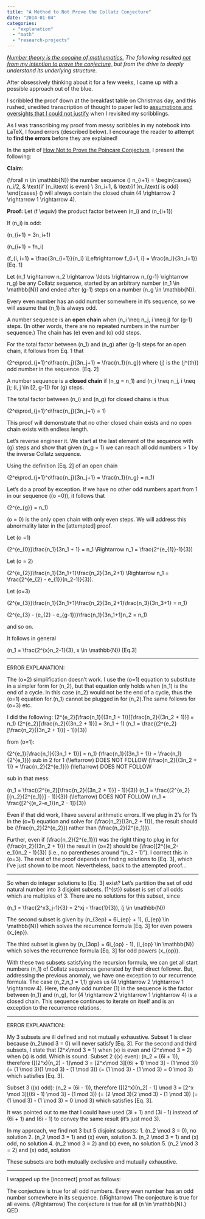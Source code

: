 ```yaml
---
title: "A Method to Not Prove the Collatz Conjecture"
date: "2014-01-04"
categories: 
  - "explanation"
  - "math"
  - "research-projects"
---
```


_[Number theory is the cocaine of mathematics.](http://rjlipton.wordpress.com/2009/11/04/on-mathematical-diseases/) The following resulted [not from my intention to prove the conjecture,](http://terrytao.wordpress.com/2011/08/25/the-collatz-conjecture-littlewood-offord-theory-and-powers-of-2-and-3/) but from the drive to deeply understand its underlying structure._

After obsessively thinking about it for a few weeks, I came up with a possible approach out of the blue.

I scribbled the proof down at the breakfast table on Christmas day, and this rushed, unedited transcription of thought to paper led to [assumptions and oversights that I could not justify](http://terrytao.wordpress.com/career-advice/dont-prematurely-obsess-on-a-single-big-problem-or-big-theory/) when I revisited my scribblings.

As I was transcribing my proof from messy scribbles in my notebook into LaTeX, I found errors (described below). I encourage the reader to attempt to **find the errors** before they are explained!

In the spirit of [How Not to Prove the Poincare Conjecture](http://citeseerx.ist.psu.edu/viewdoc/download?doi=10.1.1.32.3404&rep=rep1&type=pdf), I present the following:

**Claim**:

\(\forall n \in \mathbb{N}\) the number sequence \(\) n_{i+1} = \begin{cases} n_i/2, & \text{if }n_i\text{ is even} \\ 3n_i+1, & \text{if }n_i\text{ is odd} \end{cases} \(\) will always contain the closed chain \(4 \rightarrow 2 \rightarrow 1 \rightarrow 4\).

**Proof:** Let \(f \equiv\) the product factor between \(n_i\) and \(n_{i+1}\)

If \(n_i\) is odd:

\(n_{i+1} = 3n_i+1\)

\(n_{i+1} = fn_i\)

\(f_{i, i+1} = \frac{3n_{i+1}}{n_i} \Leftrightarrow f_{i+1, i} = \frac{n_i}{3n_i+1}\) [Eq. 1]

Let \(n_1 \rightarrow n_2 \rightarrow \ldots \rightarrow n_{g-1} \rightarrow n_g\) be any Collatz sequence, started by an arbitrary number \(n_1 \in \mathbb{N}\) and ended after \(g-1\) steps on a number \(n_g \in \mathbb{N}\).

Every even number has an odd number somewhere in it’s sequence, so we will assume that \(n_1\) is always odd.

A number sequence is an **open chain** when \(n_i \neq n_j, i \neq j\) for \(g-1\) steps. (In other words, there are no repeated numbers in the number sequence.) The chain has \(e\) even and \(o\) odd steps.

For the total factor between \(n_1\) and \(n_g\) after \(g-1\) steps for an open chain, it follows from Eq. 1 that

\(2^e\prod_{j=1}^o\frac{n_j}{3n_j+1} = \frac{n_1}{n_g}\) where \(j\) is the \(j^{th}\) odd number in the sequence. [Eq. 2]

A number sequence is a **closed chain** if \(n_g = n_1\) and \(n_i \neq n_j, i \neq j\); \(i, j \in [2, g-1]\) for \(g\) steps.

The total factor between \(n_i\) and \(n_g\) for closed chains is thus

\(2^e\prod_{j=1}^o\frac{n_j}{3n_j+1} = 1\)

This proof will demonstrate that no other closed chain exists and no open chain exists with endless length.

Let’s reverse engineer it. We start at the last element of the sequence with \(g\) steps and show that given \(n_g = 1\) we can reach all odd numbers > 1 by the inverse Collatz sequence.

Using the definition [Eq. 2] of an open chain

\(2^e\prod_{j=1}^o\frac{n_j}{3n_j+1} = \frac{n_1}{n_g} = n_1\)

Let’s do a proof by exception. If we have no other odd numbers apart from 1 in our sequence (\(o =0\)), it follows that

\(2^{e_{g}} = n_1\)

\(o = 0\) is the only open chain with only even steps. We will address this abnormality later in the [attempted] proof.

Let \(o =1\)

\(2^{e_{0}}\frac{n_1}{3n_1 + 1} = n_1 \Rightarrow n_1 = \frac{2^{e_{1}}-1}{3}\)

Let \(o = 2\)

\(2^{e_{2}}\frac{n_1}{3n_1+1}\frac{n_2}{3n_2+1} \Rightarrow n_1 = \frac{2^{e_{2} - e_{1}}(n_2-1)}{3}\).

Let \(o=3\)

\(2^{e_{3}}\frac{n_1}{3n_1+1}\frac{n_2}{3n_2+1}\frac{n_3}{3n_3+1} = n_1\)

\(2^{e_{3} - (e_{2} - e_{g-1})}\frac{n_1}{3n_1+1}n_2 = n_1\)

and so on.

It follows in general

\(n_1 = \frac{2^{x}n_2-1}{3}, x \in \mathbb{N}\) [Eq.3]

* * *

ERROR EXPLANATION:

The \(o=2\) simplification doesn’t work. I use the \(o=1\) equation to substitute in a simpler form for \(n_2\), but that equation only holds when \(n_1\) is the end of a cycle. In this case \(n_2\) would not be the end of a cycle, thus the \(o=1\) equation for \(n_1\) cannot be plugged in for \(n_2\).The same follows for \(o=3\) etc.

I did the following: \(2^{e_2}[\frac{n_1}{(3n_1 + 1)}][\frac{n_2}{(3n_2 + 1)}] = n_1\) \(2^{e_2}[\frac{n_2}{(3n_2 + 1)}] = 3n_1 + 1\) \(n_1 = \frac{(2^{e_2}[\frac{n_2}{(3n_2 + 1)}] - 1)}{3}\)

from \(o=1\):

\(2^{e_1}[\frac{n_1}{(3n_1 + 1)}] = n_1\) \(\frac{n_1}{(3n_1 + 1)} = \frac{n_1}{2^{e_1}}\) sub in 2 for 1 \(\leftarrow\) DOES NOT FOLLOW \(\frac{n_2}{(3n_2 + 1)} = \frac{n_2}{2^{e_1}}\) \(\leftarrow\) DOES NOT FOLLOW

sub in that mess:

\(n_1 = \frac{(2^{e_2}[\frac{n_2}{(3n_2 + 1)}] - 1)}{3}\) \(n_1 = \frac{(2^{e_2}[{n_2}{2^{e_1}}] - 1)}{3}\) \(\leftarrow\) DOES NOT FOLLOW \(n_1 = \frac{[2^{(e_2-e_1)}n_2 - 1]}{3}\)

Even if that did work, I have several arithmetic errors. If we plug in 2’s for 1’s in the \(o=1\) equation and solve for \(\frac{n_2}{(3n_2 + 1)}\), the result should be \(\frac{n_2}{2^{e_2}}\) rather than \(\frac{n_2}{2^{e_1}}\).

Further, even if \(\frac{n_2}{2^{e_1}}\) was the right thing to plug in for \(\frac{n_2}{(3n_2 + 1)}\) the result in \(o=2\) should be \(\frac{[2^{(e_2-e_1)}n_2 - 1}{3}\) (i.e., no parentheses around “\(n_2 - 1\)”). I correct this in \(o=3\). The rest of the proof depends on finding solutions to [Eq. 3], which I’ve just shown to be moot. Nevertheless, back to the attempted proof…

* * *

So when do integer solutions to [Eq. 3] exist? Let’s partition the set of odd natural number into 3 disjoint subsets. \(1^{st}\) subset is set of all odds which are multiples of 3. There are no solutions for this subset, since

\(n_1 = \frac{2^x3_j-1}{3} = 2^xj - \frac{1}{3}\), \(j \in \mathbb{N}\)

The second subset is given by \(n_{3ep} = 6i_{ep} + 1\), \(i_{ep} \in \mathbb{N}\) which solves the recurrence formula [Eq. 3] for even powers \(x_{ep}\).

The third subset is given by \(n_{3op} = 6i_{op} - 1\), \(i_{op} \in \mathbb{N}\) which solves the recurrence formula [Eq. 3] for odd powers \(x_{op}\).

With these two subsets satisfying the recursion formula, we can get all start numbers \(n_1\) of Collatz sequences generated by their direct follower. But, addressing the previous anomaly, we have one exception to our recurrence formula. The case \(n_2,n_1 = 1,1\) gives us \(4 \rightarrow 2 \rightarrow 1 \rightarrow 4\). Here, the only odd number (1) in the sequence is the factor between \(n_1\) and \(n_g\), for \(4 \rightarrow 2 \rightarrow 1 \rightarrow 4\) is a closed chain. This sequence continues to iterate on itself and is an exception to the recurrence relations.

* * *

ERROR EXPLANATION:

My 3 subsets are ill defined and not mutually exhaustive. Subset 1 is clear because \(n_2\mod 3 = 0\) will never satisfy [Eq. 3]. For the second and third subsets, I state that \(2^x\mod 3 = 1\) when \(x\) is even and \(2^x\mod 3 = 2\) when \(x\) is odd. Which is sound. Subset 2 (\(x\) even): \(n_2 = (6i + 1)\), therefore \([(2^x)(n_2) - 1]\mod 3 = [2^x\mod 3][(6i + 1) \mod 3] - (1 \mod 3)\) \(= (1 \mod 3)(1 \mod 3) - (1 \mod 3)\) \(= (1 \mod 3) - (1 \mod 3) = 0 \mod 3\) which satisfies [Eq. 3].

Subset 3 (\(x\) odd): \(n_2 = (6i - 1)\), therefore \([(2^x)(n_2) - 1] \mod 3 = [2^x \mod 3][(6i - 1) \mod 3] - (1 mod 3)\) \(= (2 \mod 3)(2 \mod 3) - (1 \mod 3)\) \(= (1 \mod 3) - (1 \mod 3) = 0 \mod 3\) which satisfies [Eq. 3].

It was pointed out to me that I could have used \(3i + 1\) and \(3i - 1\) instead of \(6i + 1\) and \(6i - 1\) to convey the same result (it’s just mod 3).

In my approach, we find not 3 but 5 disjoint subsets: 1. \(n_2 \mod 3 = 0\), no solution 2. \(n_2 \mod 3 = 1\) and \(x\) even, solution 3. \(n_2 \mod 3 = 1\) and \(x\) odd, no solution 4. \(n_2 \mod 3 = 2\) and \(x\) even, no solution 5. \(n_2 \mod 3 = 2\) and \(x\) odd, solution

These subsets are both mutually exclusive and mutually exhaustive.

* * *

I wrapped up the [incorrect] proof as follows:

The conjecture is true for all odd numbers. Every even number has an odd number somewhere in its sequence. \(\Rightarrow\) The conjecture is true for all evens. \(\Rightarrow\) The conjecture is true for all \(n \in \mathbb{N}.\) QED
